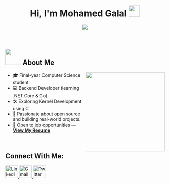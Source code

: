 <h1 align="center">Hi, I'm Mohamed Galal <img src="https://media.giphy.com/media/hvRJCLFzcasrR4ia7z/giphy.gif" width="35"></h1>
<p align="center">
  <a href="https://github.com/DenverCoder1/readme-typing-svg">
    <img src="https://readme-typing-svg.herokuapp.com?font=Time+New+Roman&color=%23C8BE25&size=25&center=true&vCenter=true&width=600&height=100&lines=Software+Engineer;Computer+Science+Student">
  </a>
</p>

<br>

## <picture><img src="https://github.com/7oSkaaa/7oSkaaa/blob/main/Images/about_me.gif?raw=true" width="50px"></picture> About Me

<picture>
  <img align="right" src="https://github.com/7oSkaaa/7oSkaaa/blob/main/Images/Right_Side.gif?raw=true" width="250px">
</picture>

- 🎓 Final-year Computer Science student
- 💻 Backend Developer (learning .NET Core & Go)
- 🛠️ Exploring Kernel Development using C
- 🌱 Passionate about open source and building real-world projects.
- 📢 Open to job opportunities — [**View My Resume**]()

<br>


<h2 align="left">Connect With Me:</h2>
<p>
  <a href="https://www.linkedin.com/in/mohamed-galal74/" target="_blank">
    <img src="https://skillicons.dev/icons?i=linkedin" alt="LinkedIn" width="40">
  </a>
  <a href="mailto:mohamed.galal.tech@gmail.com" target="_blank">
    <img src="https://skillicons.dev/icons?i=gmail" alt="Gmail" width="40">
  </a>
  <a href="https://x.com/m_galal00" target="_blank">
    <img src="https://skillicons.dev/icons?i=twitter" alt="Twitter" width="40">
  </a>
</p>


